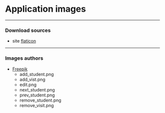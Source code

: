 # Application images

***

### Download sources

+ site [flaticon](https://www.flaticon.com/)

***

### Images authors

+ [Freepik](https://www.freepik.com)
    * add_student.png
    * add_vist.png
    * edit.png
    * next_student.png
    * prev_student.png
    * remove_student.png
    * remove_visit.png



